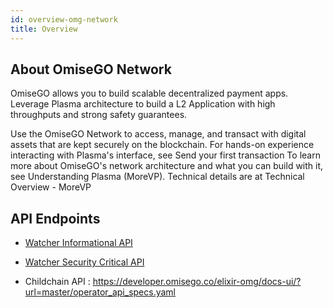 ```yaml
---
id: overview-omg-network
title: Overview
---
```

## About OmiseGO Network

OmiseGO allows you to build scalable decentralized payment apps. Leverage Plasma architecture to build a L2 Application with high throughputs and strong safety guarantees. 

Use the OmiseGO Network to access, manage, and transact with digital assets that are kept securely on the blockchain. For hands-on experience interacting with Plasma's interface, see Send your first transaction
To learn more about OmiseGO's network architecture and what you can build with it, see Understanding Plasma (MoreVP). Technical details are at Technical Overview - MoreVP


## API Endpoints

- [Watcher Informational API](https://developer.omisego.co/elixir-omg/docs-ui/?url=0.1/informational_api_specs.yaml)

- [Watcher Security Critical API](https://developer.omisego.co/elixir-omg/docs-ui/?url=0.1/security_critical_api_specs.yaml)

- Childchain API : https://developer.omisego.co/elixir-omg/docs-ui/?url=master/operator_api_specs.yaml

<!-- Documentation
OMG Network Docs

OMG-JS Docs

Plasma CLI Docs -->


